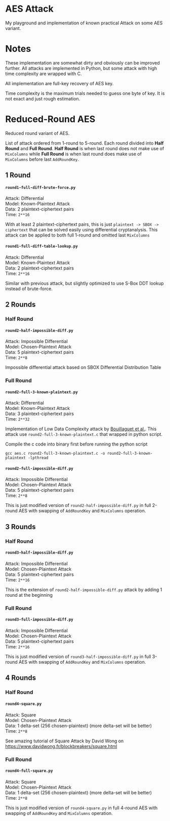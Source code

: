 # AES Attack

My playground and implementation of known practical Attack on some AES variant.

# Notes

These implementation are somewhat dirty and obviously can be improved further.
All attacks are implemented in Python, but some attack with high time complexity are wrapped with C.

All implementation are full-key recovery of AES key.

Time complexity is the maximum trials needed to guess one byte of key. It is not exact and just rough estimation.

# Reduced-Round AES

Reduced round variant of AES.

List of attack ordered from 1-round to 5-round. Each round divided into **Half Round** and **Full Round**.
**Half Round** is when last round does not make use of `MixColumns` while **Full Round** is when last round does make use of `MixColumns` before last `AddRoundKey`.


## 1 Round

#### `round1-full-diff-brute-force.py`

Attack: Differential  
Model: Known-Plaintext Attack  
Data: 2 plaintext-ciphertext pairs  
Time: `2**16`  

With at least 2 plaintext-ciphertext pairs, this is just `plaintext -> SBOX -> ciphertext` that can be solved easily using differential cryptanalysis. This attack can be applied to both full 1-round and omitted last `MixColumns`

#### `round1-full-diff-table-lookup.py`

Attack: Differential  
Model: Known-Plaintext Attack  
Data: 2 plaintext-ciphertext pairs  
Time: `2**16`  

Similar with previous attack, but slightly optimized to use S-Box DDT lookup instead of brute-force.

####

## 2 Rounds

### Half Round

#### `round2-half-impossible-diff.py`

Attack: Impossible Differential  
Model: Chosen-Plaintext Attack  
Data: 5 plaintext-ciphertext pairs  
Time: `2**8`  

Impossible differential attack based on SBOX Differential Distribution Table  

### Full Round

#### `round2-full-3-known-plaintext.py`

Attack: Differential  
Model: Known-Plaintext Attack  
Data: 3 plaintext-ciphertext pairs  
Time: `2**32`  

Implementation of Low Data Complexity attack by [Bouillaguet et al.](https://eprint.iacr.org/2010/633.pdf). This attack use `round2-full-3-known-plaintext.c` that wrapped in python script.

Compile the c code into binary first before running the python script

```
gcc aes.c round2-full-3-known-plaintext.c -o round2-full-3-known-plaintext -lpthread
```

#### `round2-full-impossible-diff.py`

Attack: Impossible Differential  
Model: Chosen-Plaintext Attack  
Data: 5 plaintext-ciphertext pairs  
Time: `2**8`  

This is just modified version of `round2-half-impossible-diff.py` in full 2-round AES with swapping of `AddRoundKey` and `MixColumns` operation.

## 3 Rounds

### Half Round

#### `round3-half-impossible-diff.py`
  
Attack: Impossible Differential  
Model: Chosen-Plaintext Attack  
Data: 5 plaintext-ciphertext pairs  
Time: `2**16`  

This is the extension of `round2-half-impossible-diff.py` attack by adding 1 round at the beginning  

### Full Round

#### `round3-full-impossible-diff.py`

Attack: Impossible Differential  
Model: Chosen-Plaintext Attack  
Data: 5 plaintext-ciphertext pairs  
Time: `2**16`  

This is just modified version of `round3-half-impossible-diff.py` in full 3-round AES with swapping of `AddRoundKey` and `MixColumns` operation.

## 4 Rounds

### Half Round

#### `round4-square.py`
  
Attack: Square  
Model: Chosen-Plaintext Attack  
Data: 1 delta-set (256 chosen-plaintext) (more delta-set will be better)  
Time: `2**8`  

See amazing tutorial of Square Attack by David Wong on https://www.davidwong.fr/blockbreakers/square.html  

### Full Round

#### `round4-full-square.py`

Attack: Square  
Model: Chosen-Plaintext Attack  
Data: 1 delta-set (256 chosen-plaintext) (more delta-set will be better)  
Time: `2**8`  

This is just modified version of `round4-square.py` in full 4-round AES with swapping of `AddRoundKey` and `MixColumns` operation.


